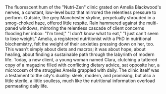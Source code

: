 The fluorescent hum of the "Nutri-Zen" clinic grated on Amelia Blackwood's nerves, a constant, low-level buzz that mirrored the relentless pressure to perform.  Outside, the grey Manchester skyline, perpetually shrouded in a smog-choked haze, offered little respite. Rain hammered against the multi-paned windows, mirroring the relentless cascade of client concerns flooding her inbox: "I'm tired," "I don't know what to eat," "I just can't seem to lose weight."  Amelia, a registered nutritionist with a PhD in nutritional biochemistry, felt the weight of their anxieties pressing down on her, too.  This wasn't simply about diets and macros; it was about hope, about healing, about finding a sustainable path through the labyrinth of modern life.  Today, a new client, a young woman named Clara, clutching a tattered copy of a magazine filled with conflicting dietary advice, sat opposite her, a microcosm of the struggles Amelia grappled with daily. The clinic itself was a testament to the city's duality: sleek, modern, and promising, but also a little sterile, a little soulless, much like the nutritional information overload permeating daily life.
